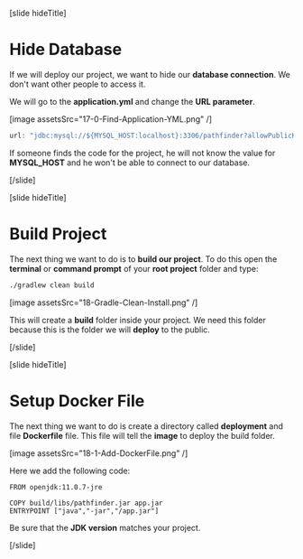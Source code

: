 [slide hideTitle]

# Hide Database

If we will deploy our project, we want to hide our **database connection**. We don't want other people to access it.

We will go to the **application.yml** and change the **URL parameter**.

[image assetsSrc="17-0-Find-Application-YML.png" /]

```java
url: "jdbc:mysql://${MYSQL_HOST:localhost}:3306/pathfinder?allowPublicKeyRetrieval=true&useSSL=false&createDatabaseIfNotExist=true&serverTimezone=UTC"
```

If someone finds the code for the project, he will not know the value for **MYSQL_HOST** and he won't be able to connect to our database.

[/slide]

[slide hideTitle]

# Build Project

The next thing we want to do is to **build our project**. To do this open the **terminal** or **command prompt** of your **root project** folder and type:

```cmd
./gradlew clean build
```

[image assetsSrc="18-Gradle-Clean-Install.png" /]

This will create a **build** folder inside your project. We need this folder because this is the folder we will **deploy** to the public.

[/slide]

[slide hideTitle]

# Setup Docker File

The next thing we want to do is create a directory called **deployment** and file **Dockerfile** file. This file will tell the **image** to deploy the build folder.

[image assetsSrc="18-1-Add-DockerFile.png" /]

Here we add the following code:

```docker
FROM openjdk:11.0.7-jre

COPY build/libs/pathfinder.jar app.jar
ENTRYPOINT ["java","-jar","/app.jar"]
```

Be sure that the **JDK version** matches your project.

[/slide]
